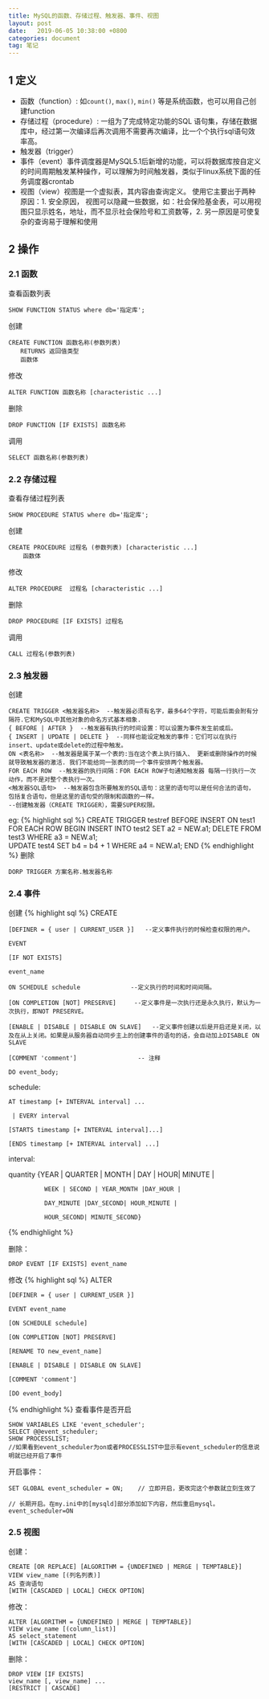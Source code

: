 ```yaml
---
title: MySQL的函数、存储过程、触发器、事件、视图
layout: post
date:   2019-06-05 10:38:00 +0800
categories: document
tag: 笔记
---
```


## 1 定义
* 函数（function）: 如```count()```, ```max()```, ```min()``` 等是系统函数，也可以用自己创建function
* 存储过程（procedure）: 一组为了完成特定功能的SQL 语句集，存储在数据库中，经过第一次编译后再次调用不需要再次编译，比一个个执行sql语句效率高。
* 触发器（trigger）
* 事件（event）事件调度器是MySQL5.1后新增的功能，可以将数据库按自定义的时间周期触发某种操作，可以理解为时间触发器，类似于linux系统下面的任务调度器crontab
* 视图（view）视图是一个虚拟表，其内容由查询定义。 使用它主要出于两种原因：1. 安全原因， 视图可以隐藏一些数据，如：社会保险基金表，可以用视图只显示姓名，地址，而不显示社会保险号和工资数等，2. 另一原因是可使复杂的查询易于理解和使用

## 2 操作

### 2.1 函数
查看函数列表
```
SHOW FUNCTION STATUS where db='指定库';
```
创建
```
CREATE FUNCTION 函数名称(参数列表)
　　RETURNS 返回值类型
　　函数体
```
修改
```
ALTER FUNCTION 函数名称 [characteristic ...]
```
删除
```
DROP FUNCTION [IF EXISTS] 函数名称
```
调用
```
SELECT 函数名称(参数列表)
```

### 2.2 存储过程
查看存储过程列表
```
SHOW PROCEDURE STATUS where db='指定库';
```
创建
```
CREATE PROCEDURE 过程名 (参数列表) [characteristic ...]
    函数体
```
修改
```
ALTER PROCEDURE  过程名 [characteristic ...]
```
删除
```
DROP PROCEDURE [IF EXISTS] 过程名
```
调用
```
CALL 过程名(参数列表)
```
### 2.3 触发器
创建
```
CREATE TRIGGER <触发器名称>  --触发器必须有名字，最多64个字符，可能后面会附有分隔符.它和MySQL中其他对象的命名方式基本相象.
{ BEFORE | AFTER }  --触发器有执行的时间设置：可以设置为事件发生前或后。
{ INSERT | UPDATE | DELETE }  --同样也能设定触发的事件：它们可以在执行insert、update或delete的过程中触发。
ON <表名称>  --触发器是属于某一个表的:当在这个表上执行插入、 更新或删除操作的时候就导致触发器的激活. 我们不能给同一张表的同一个事件安排两个触发器。
FOR EACH ROW  --触发器的执行间隔：FOR EACH ROW子句通知触发器 每隔一行执行一次动作，而不是对整个表执行一次。
<触发器SQL语句>  --触发器包含所要触发的SQL语句：这里的语句可以是任何合法的语句， 包括复合语句，但是这里的语句受的限制和函数的一样。
--创建触发器（CREATE TRIGGER），需要SUPER权限。
```
eg:
{% highlight sql %}
CREATE TRIGGER testref BEFORE INSERT ON test1
  FOR EACH ROW BEGIN
    INSERT INTO test2 SET a2 = NEW.a1;
    DELETE FROM test3 WHERE a3 = NEW.a1;  
    UPDATE test4 SET b4 = b4 + 1 WHERE a4 = NEW.a1;
  END
{% endhighlight %}
删除
```
DORP TRIGGER 方案名称.触发器名称
```

### 2.4 事件
创建
{% highlight sql %}
CREATE

    [DEFINER = { user | CURRENT_USER }]   --定义事件执行的时候检查权限的用户。

    EVENT

    [IF NOT EXISTS]

    event_name

    ON SCHEDULE schedule              --定义执行的时间和时间间隔。

    [ON COMPLETION [NOT] PRESERVE]     --定义事件是一次执行还是永久执行，默认为一次执行，即NOT PRESERVE。

    [ENABLE | DISABLE | DISABLE ON SLAVE]   --定义事件创建以后是开启还是关闭，以及在从上关闭。如果是从服务器自动同步主上的创建事件的语句的话，会自动加上DISABLE ON SLAVE

    [COMMENT 'comment']                 -- 注释

    DO event_body;

 

schedule:

    AT timestamp [+ INTERVAL interval] ...

     | EVERY interval

    [STARTS timestamp [+ INTERVAL interval]...]

    [ENDS timestamp [+ INTERVAL interval] ...]

interval:

  quantity {YEAR | QUARTER | MONTH | DAY | HOUR| MINUTE |

              WEEK | SECOND | YEAR_MONTH |DAY_HOUR |

              DAY_MINUTE |DAY_SECOND| HOUR_MINUTE |

              HOUR_SECOND| MINUTE_SECOND}
{% endhighlight %}

删除：
```
DROP EVENT [IF EXISTS] event_name
```

修改
{% highlight sql %}
ALTER

    [DEFINER = { user | CURRENT_USER }]

    EVENT event_name

    [ON SCHEDULE schedule]

    [ON COMPLETION [NOT] PRESERVE]

    [RENAME TO new_event_name]

    [ENABLE | DISABLE | DISABLE ON SLAVE]

    [COMMENT 'comment']

    [DO event_body]
{% endhighlight %}
查看事件是否开启
```
SHOW VARIABLES LIKE 'event_scheduler';
SELECT @@event_scheduler;
SHOW PROCESSLIST;
//如果看到event_scheduler为on或者PROCESSLIST中显示有event_scheduler的信息说明就已经开启了事件
```
开启事件：
```
SET GLOBAL event_scheduler = ON;    // 立即开启，更改完这个参数就立刻生效了

// 长期开启。在my.ini中的[mysqld]部分添加如下内容，然后重启mysql。
event_scheduler=ON
```

### 2.5 视图
创建：
```
CREATE [OR REPLACE] [ALGORITHM = {UNDEFINED | MERGE | TEMPTABLE}]
VIEW view_name [(列名列表)]
AS 查询语句
[WITH [CASCADED | LOCAL] CHECK OPTION]
```
修改：
```
ALTER [ALGORITHM = {UNDEFINED | MERGE | TEMPTABLE}]
VIEW view_name [(column_list)]
AS select_statement
[WITH [CASCADED | LOCAL] CHECK OPTION]
```
删除：
```
DROP VIEW [IF EXISTS]
view_name [, view_name] ...
[RESTRICT | CASCADE]
```